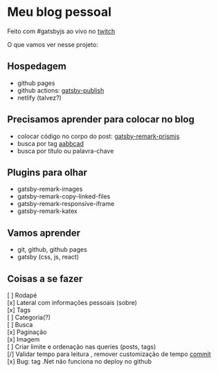 # Meu blog pessoal

Feito com #gatsbyjs ao vivo no [twitch](twitch.tv/afucher)

O que vamos ver nesse projeto:

## Hospedagem
 - github pages
 - github actions: [gatsby-publish](https://github.com/marketplace/actions/gatsby-publish)
 - netlify (talvez?)

## Precisamos aprender para colocar no blog
 - colocar código no corpo do post: [gatsby-remark-prismjs](https://www.gatsbyjs.org/packages/gatsby-remark-prismjs/)
 - busca por tag [aabbcad](https://github.com/afucher/afucher.github.io/commit/aabbcad1310cf6dc3c0cfcf1e0a479670d825075)
 - busca por título ou palavra-chave

## Plugins para olhar
 - gatsby-remark-images
 - gatsby-remark-copy-linked-files
 - gatsby-remark-responsive-iframe
 - gatsby-remark-katex

## Vamos aprender
 - git, github, github pages
 - gatsby (css, js, react)

## Coisas a se fazer
 [ ] Rodapé  
 [x] Lateral com informações pessoais (sobre)  
 [x] Tags  
 [ ] Categoria(?)  
 [ ] Busca  
 [x] Paginação  
 [x] Imagem  
 [ ] Criar limite e ordenação nas queries (posts, tags)  
 [/] Validar tempo para leitura , remover customização de tempo [commit](https://github.com/gatsbyjs/gatsby/commit/87f82bcfc9c6c502cae167697361becdebe46889#diff-42cca6c3fb82707152cb1e3a2af7e149)  
 [x] Bug: tag .Net não funciona no deploy no github